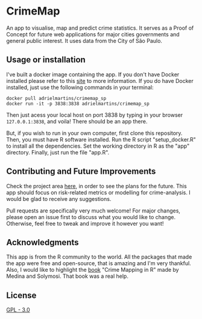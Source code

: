 # CrimeMap

An app to visualise, map and predict crime statistics. It serves as a Proof of Concept for future web applications for major cities governments and general public interest. It uses data from the City of São Paulo.

## Usage or installation

I've built a docker image containing the app. If you don't have Docker installed please refer to this [site](https://www.docker.com/) to more information. If you do have Docker installed, just use the following commands in your terminal:

```
docker pull adrielmartins/crimemap_sp
docker run -it -p 3838:3838 adrielmartins/crimemap_sp
```

Then just acess your local host on port 3838 by typing in your browser `127.0.0.1:3838`, and voila! There should be an app there.

But, if you wish to run in your own computer, first clone this repository. Then, you must have R software installed. Run the R script "setup_docker.R" to install all the dependencies. Set the working directory in R as the "app" directory. Finally, just run the file "app.R".

## Contributing and Future Improvements

Check the project area [here](https://github.com/Martins6/CrimeMap/projects/1), in order to see the plans for the future. This app should focus on risk-related metrics or modelling for crime-analysis. I would be glad to receive any suggestions.

Pull requests are specifically very much welcome! For major changes, please open an issue first to discuss what you would like to change. Otherwise, feel free to tweak and improve it however you want!

## Acknowledgments

This app is from the R community to the world. All the packages that made the app were free and open-source, that is amazing and I'm very thankful. Also, I would like to highlight the [book](https://maczokni.github.io/crimemapping_textbook_bookdown/) "Crime Mapping in R" made by Medina and Solymosi. That book was a real help.

## License
[GPL - 3.0](https://choosealicense.com/licenses/gpl-3.0/)
